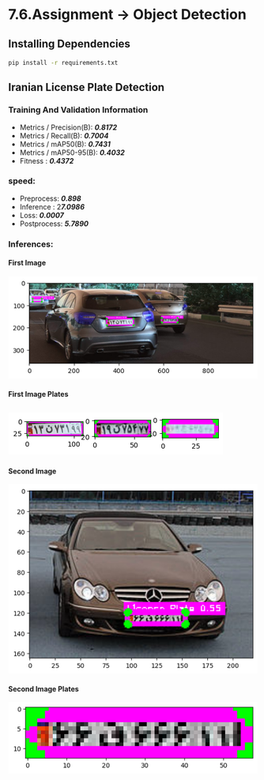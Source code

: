 # 7.6.Assignment -> Object Detection

## Installing Dependencies
```bash
pip install -r requirements.txt
```
## Iranian License Plate Detection

### Training And Validation Information
- Metrics / Precision(B): ***0.8172***
- Metrics / Recall(B): ***0.7004***
- Metrics / mAP50(B): ***0.7431***
- Metrics / mAP50-95(B): ***0.4032***
- Fitness : ***0.4372***

### speed:
- Preprocess: ***0.898***
- Inference : 2***7.0986***
- Loss: ***0.0007***
- Postprocess: ***5.7890***

### Inferences:
#### First Image
![First Image Result](./results/Iranian%20License%20Plate1%20Result.png)
#### First Image Plates
![First Image Plates](./results/Iranian%20License%20Plate1%20Plates.png)
---
#### Second Image
![Second Image Result](./results/Iranian%20License%20Plate2%20Result.png)
#### Second Image Plates
![Second Image Plates](./results/Iranian%20License%20Plate2%20Plates.png)
